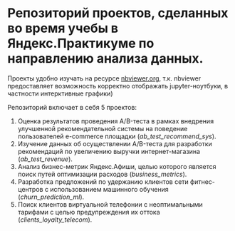 # Репозиторий проектов, сделанных во время учебы в Яндекс.Практикуме по направлению анализа данных.

Проекты удобно изучать на ресурсе [nbviewer.org](https://nbviewer.org/github/MaksimPerapialitsa/data_analysis_projects/tree/main/), т.к. nbviewer предоставляет возможность корректно отображать jupyter-ноутбуки, в частности интерктивные графики)

Репозиторий включает в себя 5 проектов:
1. Оценка результатов проведения A/B-теста в рамках внедрения улучшенной рекомендательной системы на поведение пользователей e-commerce площадки (*ab_test_recommend_sys*).
2. Изучение данных об осуществлении A/B-теста для разработки рекомендаций по увеличению выручки интернет-магазина (*ab_test_revenue*).
3. Анализ бизнес-метрик Яндекс.Афиши, целью которого является поиск путей оптимизации расходов (*business_metrics*).
4. Разработка предложений по удержанию клиентов сети фитнес-центров с использованием машинного обучения (*churn_prediction_ml*).
5. Поиск клиентов виртуальной телефонии с неоптимальными тарифами с целью предупреждения их оттока (*clients_loyalty_telecom*). 
